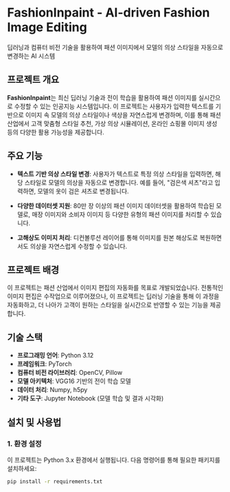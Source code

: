 # FashionInpaint - AI-driven Fashion Image Editing

딥러닝과 컴퓨터 비전 기술을 활용하여 패션 이미지에서 모델의 의상 스타일을 자동으로 변경하는 AI 시스템

## 프로젝트 개요

**FashionInpaint**는 최신 딥러닝 기술과 전이 학습을 활용하여 패션 이미지를 실시간으로 수정할 수 있는 인공지능 시스템입니다. 이 프로젝트는 사용자가 입력한 텍스트를 기반으로 이미지 속 모델의 의상 스타일이나 색상을 자연스럽게 변경하며, 이를 통해 패션 산업에서 고객 맞춤형 스타일 추천, 가상 의상 시뮬레이션, 온라인 쇼핑몰 이미지 생성 등의 다양한 활용 가능성을 제공합니다.

## 주요 기능

- **텍스트 기반 의상 스타일 변경**: 사용자가 텍스트로 특정 의상 스타일을 입력하면, 해당 스타일로 모델의 의상을 자동으로 변경합니다. 예를 들어, "검은색 셔츠"라고 입력하면, 모델의 옷이 검은 셔츠로 변경됩니다.

- **다양한 데이터셋 지원**: 80만 장 이상의 패션 이미지 데이터셋을 활용하여 학습된 모델로, 매장 이미지와 소비자 이미지 등 다양한 유형의 패션 이미지를 처리할 수 있습니다.

- **고해상도 이미지 처리**: 디컨볼루션 레이어를 통해 이미지를 원본 해상도로 복원하면서도 의상을 자연스럽게 수정할 수 있습니다.

## 프로젝트 배경

이 프로젝트는 패션 산업에서 이미지 편집의 자동화를 목표로 개발되었습니다. 전통적인 이미지 편집은 수작업으로 이루어졌으나, 이 프로젝트는 딥러닝 기술을 통해 이 과정을 자동화하고, 더 나아가 고객이 원하는 스타일을 실시간으로 반영할 수 있는 기능을 제공합니다.

## 기술 스택

- **프로그래밍 언어**: Python 3.12
- **프레임워크**: PyTorch
- **컴퓨터 비전 라이브러리**: OpenCV, Pillow
- **모델 아키텍처**: VGG16 기반의 전이 학습 모델
- **데이터 처리**: Numpy, h5py
- **기타 도구**: Jupyter Notebook (모델 학습 및 결과 시각화)

## 설치 및 사용법

### 1. 환경 설정

이 프로젝트는 Python 3.x 환경에서 실행됩니다. 다음 명령어를 통해 필요한 패키지를 설치하세요:

```bash
pip install -r requirements.txt
